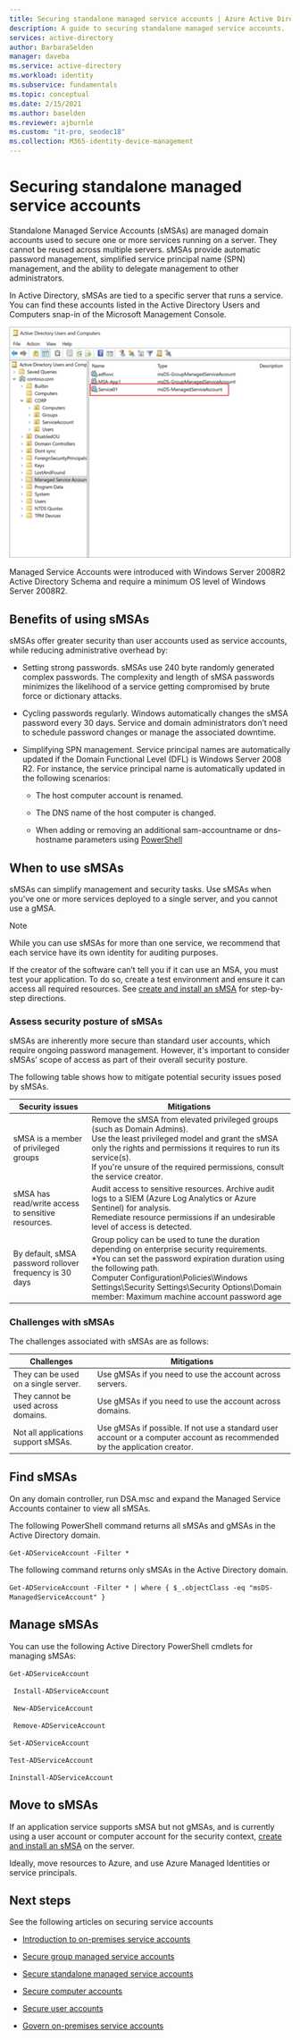 ```yaml
---
title: Securing standalone managed service accounts | Azure Active Directory
description: A guide to securing standalone managed service accounts.
services: active-directory
author: BarbaraSelden
manager: daveba
ms.service: active-directory
ms.workload: identity
ms.subservice: fundamentals
ms.topic: conceptual
ms.date: 2/15/2021
ms.author: baselden
ms.reviewer: ajburnle
ms.custom: "it-pro, seodec18"
ms.collection: M365-identity-device-management
---
```


# Securing standalone managed service accounts

Standalone Managed Service Accounts (sMSAs) are managed domain accounts used to secure one or more services running on a server. They cannot be reused across multiple servers. sMSAs provide automatic password management, simplified service principal name (SPN) management, and the ability to delegate management to other administrators. 

In Active Directory, sMSAs are tied to a specific server that runs a service. You can find these accounts listed in the Active Directory Users and Computers snap-in of the Microsoft Management Console.

![A screen shot of the Active Directory users and computers snap-in showing the managed service accounts OU.](./media/securing-service-accounts/secure-standalone-msa-image-1.png)

Managed Service Accounts were introduced with Windows Server 2008R2 Active Directory Schema and require a minimum OS level of Windows Server 2008R2​. 

## Benefits of using sMSAs

sMSAs offer greater security than user accounts used as service accounts, while reducing administrative overhead by:

* Setting strong passwords. sMSAs use 240 byte randomly generated complex passwords. The complexity and length of sMSA passwords minimizes the likelihood of a service getting compromised by brute force or dictionary attacks.

* Cycling passwords regularly. Windows automatically changes the sMSA password every 30 days. Service and domain administrators don’t need to schedule password changes or manage the associated downtime.

* Simplifying SPN management. Service principal names are automatically updated if the Domain Functional Level (DFL) is Windows Server 2008 R2. ​For instance, the service principal name is automatically updated in the following scenarios:

   * The host computer account is renamed. ​

   * The DNS name of the host computer is changed.

   * When adding or removing an additional sam-accountname or dns-hostname parameters using [PowerShell](/powershell/module/addsadministration/set-adserviceaccount)

## When to use sMSAs

sMSAs can simplify management and security tasks. Use sMSAs when you've one or more services deployed to a single server, and you cannot use a gMSA. 

> [!NOTE] 
> While you can use sMSAs for more than one service, we recommend that each service have its own identity for auditing purposes. 

If the creator of the software can’t tell you if it can use an MSA, you must test your application. To do so, create a test environment and ensure it can access all required resources. See [create and install an sMSA](/archive/blogs/askds/managed-service-accounts-understanding-implementing-best-practices-and-troubleshooting) for step-by-step directions.

### Assess security posture of sMSAs

sMSAs are inherently more secure than standard user accounts, which require ongoing password management. However, it's important to consider sMSAs’ scope of access as part of their overall security posture.

The following table shows how to mitigate potential security issues posed by sMSAs.

| Security issues| Mitigations |
| - | - |
| sMSA is a member of privileged groups|Remove the sMSA from elevated privileged groups (such as Domain Admins). <br> Use the least privileged model and grant the sMSA only the rights and permissions it requires to run its service(s). <br> If you're unsure of the required permissions, consult the service creator. |
| sMSA has read/write access to sensitive resources.|Audit access to sensitive resources. Archive audit logs to a SIEM (Azure Log Analytics or Azure Sentinel) for analysis. <br> Remediate resource permissions if an undesirable level of access is detected. |
| By default, sMSA password rollover frequency is 30 days| Group policy can be used to tune the duration depending on enterprise security requirements. <br> *You can set the password expiration duration using the following path. <br>Computer Configuration\Policies\Windows Settings\Security Settings\Security Options\​Domain member: Maximum machine account password age |



### Challenges with sMSAs

The challenges associated with sMSAs are as follows:

| Challenges| Mitigations |
| - | - |
| They can be used on a single server.| Use gMSAs if you need to use the account across servers. |
| They cannot be used across domains.| Use gMSAs if you need to use the account across domains. |
| Not all applications support sMSAs.| Use gMSAs if possible. If not use a standard user account or a computer account as recommended by the application creator. |


## Find sMSAs

On any domain controller, run DSA.msc and expand the Managed Service Accounts container to view all sMSAs. 

The following PowerShell command returns all sMSAs and gMSAs in the Active Directory domain. 

`Get-ADServiceAccount -Filter *`

The following command returns only sMSAs in the Active Directory domain.

`Get-ADServiceAccount -Filter * | where { $_.objectClass -eq "msDS-ManagedServiceAccount" }`

## Manage sMSAs

You can use the following Active Directory PowerShell cmdlets for managing sMSAs:

`Get-ADServiceAccount`

` Install-ADServiceAccount`

` New-ADServiceAccount`

` Remove-ADServiceAccount`

`Set-ADServiceAccount`

`Test-ADServiceAccount`

`Ininstall-ADServiceAccount`

## Move to sMSAs

If an application service supports sMSA but not gMSAs, and is currently using a user account or computer account for the security context, [create and install an sMSA](/archive/blogs/askds/managed-service-accounts-understanding-implementing-best-practices-and-troubleshooting) on the server. 

Ideally, move resources to Azure, and use Azure Managed Identities or service principals.

 

## Next steps
See the following articles on securing service accounts

* [Introduction to on-premises service accounts](service-accounts-on-premises.md)

* [Secure group managed service accounts](service-accounts-group-managed.md)

* [Secure standalone managed service accounts](service-accounts-standalone-managed.md)

* [Secure computer accounts](service-accounts-computer.md)

* [Secure user accounts](service-accounts-user-on-premises.md)

* [Govern on-premises service accounts](service-accounts-govern-on-premises.md)


